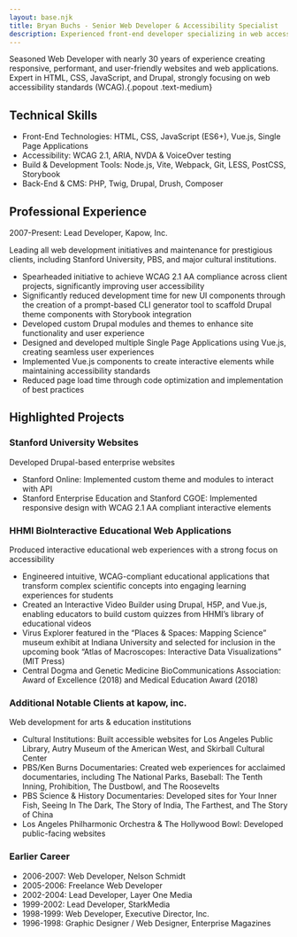 ```yaml
---
layout: base.njk
title: Bryan Buchs - Senior Web Developer & Accessibility Specialist
description: Experienced front-end developer specializing in web accessibility and responsive design.
---
```




Seasoned Web Developer with nearly 30 years of experience creating responsive, performant, and user-friendly websites and web applications. Expert in HTML, CSS, JavaScript, and Drupal, strongly focusing on web accessibility standards (WCAG).{.popout .text-medium}

## Technical Skills

- Front-End Technologies: HTML, CSS, JavaScript (ES6+), Vue.js, Single Page Applications
- Accessibility: WCAG 2.1, ARIA, NVDA & VoiceOver testing
- Build & Development Tools: Node.js, Vite, Webpack, Git, LESS, PostCSS, Storybook
- Back-End & CMS: PHP, Twig, Drupal, Drush, Composer

## Professional Experience

2007-Present: Lead Developer, Kapow, Inc.

Leading all web development initiatives and maintenance for prestigious clients, including Stanford University, PBS, and major cultural institutions.

- Spearheaded initiative to achieve WCAG 2.1 AA compliance across client projects, significantly improving user accessibility
- Significantly reduced development time for new UI components through the creation of a prompt-based CLI generator tool to scaffold Drupal theme components with Storybook integration
- Developed custom Drupal modules and themes to enhance site functionality and user experience
- Designed and developed multiple Single Page Applications using Vue.js, creating seamless user experiences
- Implemented Vue.js components to create interactive elements while maintaining accessibility standards
- Reduced page load time through code optimization and implementation of best practices

## Highlighted Projects

### Stanford University Websites

Developed Drupal-based enterprise websites

- Stanford Online: Implemented custom theme and modules to interact with API
- Stanford Enterprise Education and Stanford CGOE: Implemented responsive design with WCAG 2.1 AA compliant interactive elements

### HHMI BioInteractive Educational Web Applications

Produced interactive educational web experiences with a strong focus on accessibility

- Engineered intuitive, WCAG-compliant educational applications that transform complex scientific concepts into engaging learning experiences for students
- Created an Interactive Video Builder using Drupal, H5P, and Vue.js, enabling educators to build custom quizzes from HHMI’s library of educational videos
- Virus Explorer featured in the “Places & Spaces: Mapping Science” museum exhibit at Indiana University and selected for inclusion in the upcoming book “Atlas of Macroscopes: Interactive Data Visualizations” (MIT Press)
- Central Dogma and Genetic Medicine BioCommunications Association: Award of Excellence (2018) and Medical Education Award (2018)

### Additional Notable Clients at kapow, inc.

Web development for arts & education institutions

- Cultural Institutions: Built accessible websites for Los Angeles Public Library, Autry Museum of the American West, and Skirball Cultural Center
- PBS/Ken Burns Documentaries: Created web experiences for acclaimed documentaries, including The National Parks, Baseball: The Tenth Inning, Prohibition, The Dustbowl, and The Roosevelts
- PBS Science & History Documentaries: Developed sites for Your Inner Fish, Seeing In The Dark, The Story of India, The Farthest, and The Story of China
- Los Angeles Philharmonic Orchestra & The Hollywood Bowl: Developed public-facing websites

### Earlier Career

- 2006-2007: Web Developer, Nelson Schmidt
- 2005-2006: Freelance Web Developer
- 2002-2004: Lead Developer, Layer One Media
- 1999-2002: Lead Developer, StarkMedia
- 1998-1999: Web Developer, Executive Director, Inc.
- 1996-1998: Graphic Designer / Web Designer, Enterprise Magazines
